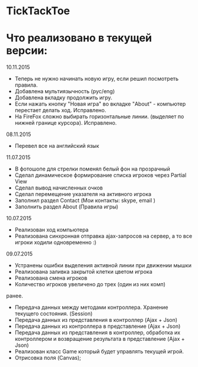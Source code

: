 # TickTackToe

Что реализовано в текущей версии:
================================

10.11.2015
- Теперь не нужно начинать новую игру, если решил посмотреть правила.
- Добавлена мультиязычность (рус/eng)
- Добавлена вкладку продолжить игру.
- Если нажать кнопку "Новая игра" во вкладке "About" - компьютер перестает делать ход. Исправлено.
- На FireFox сложно выбирать горизонтальные линии. (выделяет по нижней границе курсора). Исправлено.

08.11.2015
- Перевел все на английский язык

11.07.2015
- В фотошопе для стрелки поменял белый фон на прозрачный
- Сделал динамическое формирование списка игроков через Partial View
- Сделал вывод начисленных очков
- Сделал перемещение указателя на активного игрока
- Заполнил раздел Contact (Мои контакты: skype, email )
- Заполнить раздел About (Правила игры)  

10.07.2015
- Реализован ход компьютера
- Реализована синхронная отправка ajax-запросов на сервер, а то все игроки ходили одновременно :)

09.07.2015
- Устранены ошибки выделения активной линии при движении мышки
- Реализована заливка закрытой клетки цветом игрока
- Реализована смена игроков
- Количество игроков увеличено до трех (один из них комп)

ранее.
- Передача данных между методами контроллера. Хранение текущего состояния. (Session)
- Передача данных из представления в контроллер (Ajax + Json)
- Передача данных из контроллера в представление (Ajax + Json)
- Передача данных из представления в контроллер, обработка их контроллером и возвращение результата в представление (Ajax + Json)
- Реализован класс Game который будет управлять текущей игрой.
- Отрисовка поля (Canvas);
